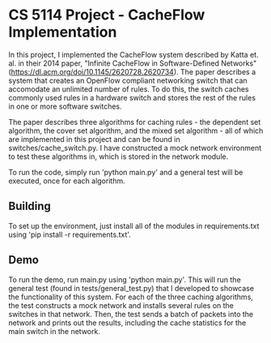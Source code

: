# CS 5114 Project - CacheFlow Implementation

In this project, I implemented the CacheFlow system described by Katta et. al. in their 2014 paper, "Infinite CacheFlow in Software-Defined Networks" (https://dl.acm.org/doi/10.1145/2620728.2620734). The paper describes a system that creates an OpenFlow compliant networking switch that can accomodate an unlimited number of rules. To do this, the switch caches commonly used rules in a hardware switch and stores the rest of the rules in one or more software switches.

The paper describes three algorithms for caching rules - the dependent set algorithm, the cover set algorithm, and the mixed set algorithm - all of which are implemented in this project and can be found in switches/cache_switch.py. I have constructed a mock network environment to test these algorithms in, which is stored in the network module.

To run the code, simply run 'python main.py' and a general test will be executed, once for each algorithm.

## Building

To set up the environment, just install all of the modules in requirements.txt using 'pip install -r requirements.txt'.

## Demo

To run the demo, run main.py using 'python main.py'. This will run the general test (found in tests/general_test.py) that I developed to showcase the functionality of this system. For each of the three caching algorithms, the test constructs a mock network and installs several rules on the switches in that network. Then, the test sends a batch of packets into the network and prints out the results, including the cache statistics for the main switch in the network.
